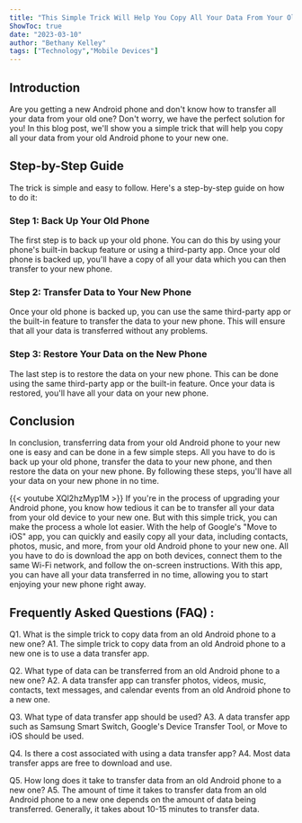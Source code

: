 ```yaml
---
title: "This Simple Trick Will Help You Copy All Your Data From Your Old Android Phone To Your New One!"
ShowToc: true 
date: "2023-03-10"
author: "Bethany Kelley" 
tags: ["Technology","Mobile Devices"]
---
```

## Introduction

Are you getting a new Android phone and don't know how to transfer all your data from your old one? Don't worry, we have the perfect solution for you! In this blog post, we'll show you a simple trick that will help you copy all your data from your old Android phone to your new one. 

## Step-by-Step Guide

The trick is simple and easy to follow. Here's a step-by-step guide on how to do it: 

### Step 1: Back Up Your Old Phone

The first step is to back up your old phone. You can do this by using your phone's built-in backup feature or using a third-party app. Once your old phone is backed up, you'll have a copy of all your data which you can then transfer to your new phone. 

### Step 2: Transfer Data to Your New Phone

Once your old phone is backed up, you can use the same third-party app or the built-in feature to transfer the data to your new phone. This will ensure that all your data is transferred without any problems. 

### Step 3: Restore Your Data on the New Phone

The last step is to restore the data on your new phone. This can be done using the same third-party app or the built-in feature. Once your data is restored, you'll have all your data on your new phone. 

## Conclusion

In conclusion, transferring data from your old Android phone to your new one is easy and can be done in a few simple steps. All you have to do is back up your old phone, transfer the data to your new phone, and then restore the data on your new phone. By following these steps, you'll have all your data on your new phone in no time.

{{< youtube XQl2hzMyp1M >}} 
If you're in the process of upgrading your Android phone, you know how tedious it can be to transfer all your data from your old device to your new one. But with this simple trick, you can make the process a whole lot easier. With the help of Google's "Move to iOS" app, you can quickly and easily copy all your data, including contacts, photos, music, and more, from your old Android phone to your new one. All you have to do is download the app on both devices, connect them to the same Wi-Fi network, and follow the on-screen instructions. With this app, you can have all your data transferred in no time, allowing you to start enjoying your new phone right away.

## Frequently Asked Questions (FAQ) :
Q1. What is the simple trick to copy data from an old Android phone to a new one? 
A1. The simple trick to copy data from an old Android phone to a new one is to use a data transfer app. 

Q2. What type of data can be transferred from an old Android phone to a new one? 
A2. A data transfer app can transfer photos, videos, music, contacts, text messages, and calendar events from an old Android phone to a new one. 

Q3. What type of data transfer app should be used? 
A3. A data transfer app such as Samsung Smart Switch, Google's Device Transfer Tool, or Move to iOS should be used. 

Q4. Is there a cost associated with using a data transfer app? 
A4. Most data transfer apps are free to download and use. 

Q5. How long does it take to transfer data from an old Android phone to a new one? 
A5. The amount of time it takes to transfer data from an old Android phone to a new one depends on the amount of data being transferred. Generally, it takes about 10-15 minutes to transfer data.


